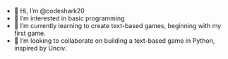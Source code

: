 - 👋 Hi, I’m @codeshark20
- 👀 I’m interested in basic programming
- 🌱 I’m currently learning to create text-based games, beginning with my first game.
- 💞️ I’m looking to collaborate on building a text-based game in Python, inspired by Unciv.

<!---
codeshark20/codeshark20 is a ✨ special ✨ repository because its `README.md` (this file) appears on your GitHub profile.
You can click the Preview link to take a look at your changes.
--->
